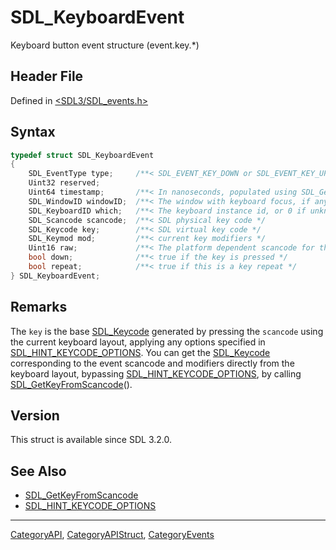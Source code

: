 # SDL_KeyboardEvent

Keyboard button event structure (event.key.*)

## Header File

Defined in [<SDL3/SDL_events.h>](https://github.com/libsdl-org/SDL/blob/main/include/SDL3/SDL_events.h)

## Syntax

```c
typedef struct SDL_KeyboardEvent
{
    SDL_EventType type;     /**< SDL_EVENT_KEY_DOWN or SDL_EVENT_KEY_UP */
    Uint32 reserved;
    Uint64 timestamp;       /**< In nanoseconds, populated using SDL_GetTicksNS() */
    SDL_WindowID windowID;  /**< The window with keyboard focus, if any */
    SDL_KeyboardID which;   /**< The keyboard instance id, or 0 if unknown or virtual */
    SDL_Scancode scancode;  /**< SDL physical key code */
    SDL_Keycode key;        /**< SDL virtual key code */
    SDL_Keymod mod;         /**< current key modifiers */
    Uint16 raw;             /**< The platform dependent scancode for this event */
    bool down;              /**< true if the key is pressed */
    bool repeat;            /**< true if this is a key repeat */
} SDL_KeyboardEvent;
```

## Remarks

The `key` is the base [SDL_Keycode](SDL_Keycode) generated by pressing the
`scancode` using the current keyboard layout, applying any options
specified in [SDL_HINT_KEYCODE_OPTIONS](SDL_HINT_KEYCODE_OPTIONS). You can
get the [SDL_Keycode](SDL_Keycode) corresponding to the event scancode and
modifiers directly from the keyboard layout, bypassing
[SDL_HINT_KEYCODE_OPTIONS](SDL_HINT_KEYCODE_OPTIONS), by calling
[SDL_GetKeyFromScancode](SDL_GetKeyFromScancode)().

## Version

This struct is available since SDL 3.2.0.

## See Also

- [SDL_GetKeyFromScancode](SDL_GetKeyFromScancode)
- [SDL_HINT_KEYCODE_OPTIONS](SDL_HINT_KEYCODE_OPTIONS)






----
[CategoryAPI](CategoryAPI), [CategoryAPIStruct](CategoryAPIStruct), [CategoryEvents](CategoryEvents)

